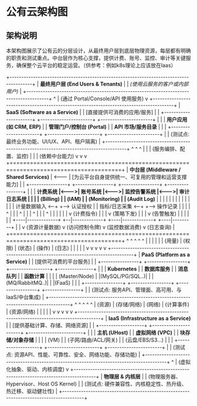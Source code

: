 # 公有云架构图

## 架构说明

本架构图展示了公有云的分层设计，从最终用户层到底层物理资源，每层都有明确的职责和测试重点。中台层作为核心支撑，提供计费、账号、监控、审计等关键服务，确保整个云平台的稳定运营。（供参考：例如k8s理论上应该放在Iaas）

+---------------------------------------------------------------------------------------+
| **最终用户层 (End Users & Tenants)**                                                   |
| *(使用云服务的客户或内部用户)*                                                              |
+---------------------------------------------------------------------------------------+
                         ^
                         | (通过 Portal/Console/API 使用服务)
                         v
+---------------------------------------------------------------------------------------+
|                                        **SaaS (Software as a Service)**                |
| [直接提供可消费的应用/服务]                                                                 |
| +----------------------+    +----------------------+     +----------------------+    |
| | **用户应用 (如 CRM, ERP)** | | **管理门户/控制台 (Portal)** | | **API 市场/服务目录**      | |
| +----------------------+    +----------------------+     +----------------------+    |
| (测试点: 最终业务功能、UI/UX、API、租户隔离)                                                      |
+---------------------------------------------------------------------------------------+
                         ^    ^    ^
                         |    |    | (服务编排、配置、监控)
                         |    |    | (依赖中台能力)
                         v    v    v
+=======================================================================================+
|                             **中台层 (Middleware / Shared Services)**                 | <--- 
| [为云平台自身提供统一、可复用的管理和运营支撑能力]                                                     |
| +----------------+     +----------------+     +----------------+     +----------------+ |
| | **计费系统     |<--->| **账号系统      |<--->| **监控告警系统   |<--->| **审计日志系统   | |
| | (Billing)**    |     | (IAM)**        |     | (Monitoring)** |     | (Audit Log)**   | |
| |                |     |                |     |                |     |                | |
| | 计量数据输入 <--+ +--> 认证授权          |     | 指标/日志采集 <--+ +--> 操作记录        | |
| |    ^ |          |     |  ^ |           |     |    ^ |          |     |    ^ |         | |
| |    | v (计费指令) |     |  | v (策略下发)  |     |    | v (告警触发) |     |    |         | |
| +----|-------------+     +--|-------------+     +----|-------------+     +----|---------+ |
|      v (资源计量数据)       v (访问控制令牌)          v (监控数据消费)          v (日志查询)   |
+=======================================================================================+
        ^           ^            ^            ^                ^
        |           |            |            |                |
        | (用量)     | (权限)      | (状态)       | (操作)          | (日志)
        |           |            |            |                |
        v           v            v            v                v
+---------------------------------------------------------------------------------------+
|                                        **PaaS (Platform as a Service)**               |
| [提供可消费的平台服务]                                                                     |
| +----------------+    +-----------------+    +-----------------+    +---------------+ |
| | **Kubernetes** |    | **数据库服务**   |    | **消息队列**    |    | **函数计算**  | |
| | (Master/Node)  |    |(MySQL/PG/SQL..)| |    |(MQ/RabbitMQ..)| |    |(FaaS)        | |
| +----------------+    +-----------------+    +-----------------+    +---------------+ |
| (测试点: 服务API、管理面、高可用、与IaaS/中台集成)                                                  |
+---------------------------------------------------------------------------------------+
        ^           ^            ^            ^                ^
        | (资源)     | (存储/网络)  | (网络)       | (计算事件)      | (资源/网络)
        |           |            |            |                |
        v           v            v            v                v
+---------------------------------------------------------------------------------------+
|                                        **IaaS (Infrastructure as a Service)**         |
| [提供基础计算、存储、网络资源]                                                                 |
| +-------------------+     +----------------------+     +-----------------------+     |
| | **主机 (UHost)**   |     | **虚拟网络 (VPC)**     |     | **块存储/对象存储**     |     |
| | (VM)              |     | (子网/路由/ACL/网关)   |     | (云盘/EBS/S3...)      |     |
| +-------------------+     +----------------------+     +-----------------------+     |
| (测试点: 资源API、性能、可靠性、安全、网络功能、存储功能)                                            |
+---------------------------------------------------------------------------------------+
                         ^
                         | (虚拟化抽象、驱动、内核调度)
                         v
+---------------------------------------------------------------------------------------+
| **物理层 & 内核层**                                                                      |
| (物理服务器、Hypervisor、Host OS Kernel)                                                   |
| (测试点: 硬件兼容性、内核稳定性、热升级、热迁移、驱动健壮性)                                           |
+---------------------------------------------------------------------------------------+